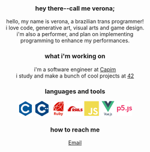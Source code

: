 <div align="center">

  ### hey there--call me verona; 

  <p>   
    hello, my name is verona, a brazilian trans programmer! <br>
    i love code, generative art, visual arts and game design.<br>
    i'm also a performer, and plan on implementing <br>
    programming to enhance my performances.
  </p>

</div>

<div align="center">

  ### what i'm working on

  <p>
    i'm a software engineer at <a href="https://github.com/capimbr" target="_blank">Capim</a><br>
    i study and make a bunch of cool projects at <a href="https://github.com/metavenoma/42" target="_blank">42</a><br>
  </p>

</div>

<div align="center">

  ### languages and tools

  <p>
    <img src="https://raw.githubusercontent.com/devicons/devicon/master/icons/c/c-plain.svg" alt="C" width="40" height="40"/>
    <img src="https://raw.githubusercontent.com/devicons/devicon/master/icons/cplusplus/cplusplus-plain.svg" alt="CPP" width="40" height="40"/>
    <img src="https://raw.githubusercontent.com/devicons/devicon/master/icons/ruby/ruby-plain-wordmark.svg" alt="Ruby" width="40" height="40"/>
    <img src="https://raw.githubusercontent.com/devicons/devicon/master/icons/rails/rails-plain-wordmark.svg" alt="Rails" width="40" height="40"/>
    <img src="https://raw.githubusercontent.com/devicons/devicon/master/icons/javascript/javascript-plain.svg" alt="JavaScript" width="40" height="40"/>
    <img src="https://raw.githubusercontent.com/devicons/devicon/master/icons/vuejs/vuejs-original-wordmark.svg" alt="Vue" width="40" height="40"/>
    <img src="https://raw.githubusercontent.com/devicons/devicon/master/icons/p5js/p5js-original.svg" alt="p5js" width="40" height="40"/>
  </p>

</div>


<div align="center">

  ### how to reach me

  <p>
    <a href="mailto:veronauan@gmail.com">Email</a>
  </p>

</div>
